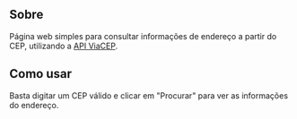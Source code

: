 ## Sobre

Página web simples para consultar informações de endereço a partir do CEP, utilizando a [API ViaCEP](https://viacep.com.br/).

## Como usar

Basta digitar um CEP válido e clicar em "Procurar" para ver as informações do endereço.
